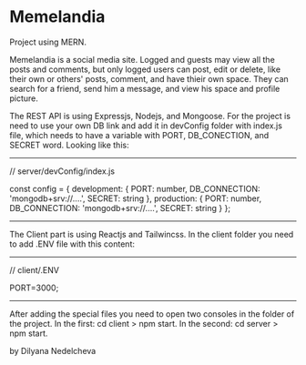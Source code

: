 # Memelandia
Project using MERN.

Memelandia is a social media site. Logged and guests may view all the posts and comments, but only logged users can post, edit or delete, like their own or others' posts, comment, and have thieir own space. They can search for a friend, send him a message, and view his space and profile picture.

The REST API is using Expressjs, Nodejs, and Mongoose. For the project is need to use your own DB link and add it in devConfig folder with index.js file, which needs to have a variable with PORT, DB_CONECTION, and SECRET word. Looking like this:

-----------------------------
// server/devConfig/index.js

const config = {
    development: {
        PORT: number,
        DB_CONNECTION: 'mongodb+srv://....',
        SECRET: string
    }, 
    production: {
        PORT: number,
        DB_CONNECTION: 'mongodb+srv://....',
        SECRET: string
    }
};

-----------------------------

The Client part is using Reactjs and Tailwincss. In the client folder you need to add .ENV file with this content:

----------------------------
// client/.ENV

PORT=3000;

----------------------------
After adding the special files you need to open two consoles in the folder of the project. In the first: cd client > npm start. In the second: cd server > npm start. 

by Dilyana Nedelcheva





